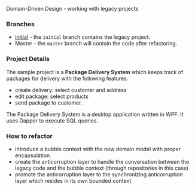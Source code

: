 Domain-Driven Design - working with legacy projects

### Branches

- [Initial](https://github.com/Lidiadev/ddd-legacy-project/tree/intial) - the `initial` branch contains the legacy project.
- Master - the `master` branch will contain the code after refactoring. 

### Project Details

The sample project is a **Package Delivery System** which keeps track of packages for delivery with the following features:
- create delivery: select customer and address
- edit package: select products
- send package to customer.

The Package Delivery System is a desktop application written in WPF. It uses Dapper to execute SQL queries.

### How to refactor

- introduce a bubble context with the new domain model with proper encapsulation	
- create the anticorruption layer to handle the conversation between the legacy code and the bubble context (through repositories in this case)	
- promote the anticorruption layer to the synchronizing anticorruption layer which resides in its own bounded context
